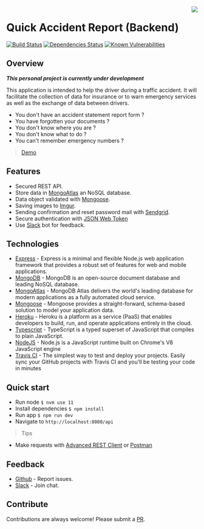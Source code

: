 <img src="https://raw.githubusercontent.com/reek/pwa-quick-accident-report/master/src/assets/icons/icon-128x128.png" align="right" />

# Quick Accident Report (Backend)

[![Build Status](https://travis-ci.com/reek/pwa-quick-accident-report-backend.svg?branch=master)](https://travis-ci.com/reek/pwa-quick-accident-report-backend) [![Dependencies Status](https://david-dm.org/reek/pwa-quick-accident-report-backend/status.svg)](https://david-dm.org/reek/pwa-quick-accident-report-backend) [![Known Vulnerabilities](https://snyk.io/test/github/reek/pwa-quick-accident-report-backend/badge.svg)](https://snyk.io/test/github/reek/pwa-quick-accident-report-backend)

## Overview
***This personal project is currently under development***

This application is intended to help the driver during a traffic accident.
It will facilitate the collection of data for insurance or to warn emergency services as well as the exchange of data between drivers.

- You don't have an accident statement report form ?
- You have forgotten your documents ?
- You don't know where you are ?
- You don't know what to do ?
- You can't remember emergency numbers ?

> [Demo](https://reek.github.io/pwa-quick-accident-report/)

## Features
- Secured REST API.
- Store data in [MongoAtlas](https://www.mongodb.com/cloud/atlas) an NoSQL database.
- Data object validated with [Mongoose](https://mongoosejs.com/).
- Saving images to [Imgur](https://imgur.com/).
- Sending confirmation and reset password mail with [Sendgrid](https://sendgrid.com/).
- Secure authentication with [JSON Web Token](https://jwt.io/)
- Use [Slack](https://slack.com/) bot for feedback.

## Technologies
- [Express](https://expressjs.com/) - Express is a minimal and flexible Node.js web application framework that provides a robust set of features for web and mobile applications.
- [MongoDB](https://www.mongodb.com/) - MongoDB is an open-source document database and leading NoSQL database.
- [MongoAtlas](https://www.mongodb.com/cloud/atlas) - MongoDB Atlas delivers the world's leading database for modern applications as a fully automated cloud service.
- [Mongoose](https://mongoosejs.com/) - Mongoose provides a straight-forward, schema-based solution to model your application data.
- [Heroku](https://heroku.com/) - Heroku is a platform as a service (PaaS) that enables developers to build, run, and operate applications entirely in the cloud.
- [Typescript](https://www.typescriptlang.org/) - TypeScript is a typed superset of JavaScript that compiles to plain JavaScript.
- [NodeJS](https://nodejs.org/) - Node.js is a JavaScript runtime built on Chrome's V8 JavaScript engine
- [Travis CI](https://travis-ci.com/) - The simplest way to test and deploy your projects. Easily sync your GitHub projects with Travis CI and you'll be testing your code in minutes

## Quick start
- Run node `$ nvm use 11`
- Install dependencies `$ npm install`
- Run app `$ npm run dev`
- Navigate to `http://localhost:8080/api`

> Tips
- Make requests with [Advanced REST Client](https://chrome.google.com/webstore/detail/advanced-rest-client/hgmloofddffdnphfgcellkdfbfbjeloo) or [Postman](https://www.getpostman.com/)

## Feedback
- [Github](https://github.com/reek/pwa-quick-accident-report-backend/issues) - Report issues.
- [Slack](https://nomade-advanced.slack.com/messages/CJD9AMSRW) - Join chat.

## Contribute
Contributions are always welcome!
Please submit a [PR](https://github.com/reek/pwa-quick-accident-report-backend/pulls).
